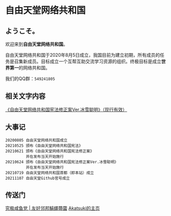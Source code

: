 # 自由天堂网络共和国
## ようこそ。

欢迎来到**自由天堂网络共和国**。

自由天堂网络共和国于2020年8月5日成立，我国目前为建立初期，所有成员的任务是召集新成员。目标成立一个互帮互助交流学习资源的组织。终极目标是成立**世界第一**的网络共和国。

我们的QQ群：```549241805```

##  相关文字内容

[《自由天堂网络共和国宪法修正案Ver.冰雪聪明》（现行有效）](EffectiveConstitution.md)

## 大事记

```
20200805 自由天堂网络共和国成立
20210525 颁布《自由天堂网络共和国宪法》
20210621 颁布《自由天堂网络共和国宪法修正案》
		 并在发布当天开始施行
20210624 颁布《自由天堂网络共和国宪法修正案Ver.冰雪聪明》
		 并在发布当天开始施行
20210719 自由天堂网络共和国首都（即本站）成立
20211107 自由天堂Github官号成立
```

## 传送门
[究极咸鱼党 \| 友好邻邦鰝蠌蔕蔮](https://kmyoamoa.github.io/usfparty/)
[Akatsuki的主页](https://kmyoamoa.github.io/)
